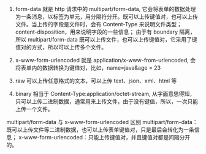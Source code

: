 





1. form-data
就是 http 请求中的 multipart/form-data, 它会将表单的数据处理为一条消息，以标签为单元，用分隔符分开。既可以上传键值对，也可以上传文件。当上传的字段是文件时，会有 Content-Type 来说明文件类型；content-disposition，用来说明字段的一些信息；
由于有 boundary 隔离，所以 multipart/form-data 既可以上传文件，也可以上传键值对，它采用了键值对的方式，所以可以上传多个文件。




2. x-www-form-urlencoded
就是 application/x-www-from-urlencoded, 会将表单内的数据转换为键值对，比如，name=java&age = 23





3. raw
可以上传任意格式的文本，可以上传 text、json、xml、html 等





4. binary
相当于 Content-Type:application/octet-stream, 从字面意思得知，只可以上传二进制数据，通常用来上传文件，由于没有键值，所以，一次只能上传一个文件。

multipart/form-data 与 x-www-form-urlencoded 区别
   multipart/form-data：既可以上传文件等二进制数据，也可以上传表单键值对，只是最后会转化为一条信息；
   x-www-form-urlencoded：只能上传键值对，并且键值对都是间隔分开的。

